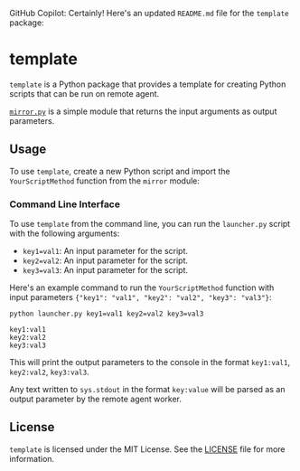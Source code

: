 GitHub Copilot: Certainly! Here's an updated `README.md` file for the `template` package:

# template

`template` is a Python package that provides a template for creating Python scripts that can be run on remote agent.

[`mirror.py`](./src/mirror.py) is a simple module that returns the input arguments as output parameters.

## Usage

To use `template`, create a new Python script and import the `YourScriptMethod` function from the `mirror` module:

### Command Line Interface

To use `template` from the command line, you can run the `launcher.py` script with the following arguments:

- `key1=val1`: An input parameter for the script.
- `key2=val2`: An input parameter for the script.
- `key3=val3`: An input parameter for the script.

Here's an example command to run the `YourScriptMethod` function with input parameters `{"key1": "val1", "key2": "val2", "key3": "val3"}`:

```
python launcher.py key1=val1 key2=val2 key3=val3

key1:val1
key2:val2
key3:val3
```

This will print the output parameters to the console in the format `key1:val1`, `key2:val2`, `key3:val3`.

Any text written to `sys.stdout` in the format `key:value` will be parsed as an output parameter by the remote agent worker.

## License

`template` is licensed under the MIT License. See the [LICENSE](../../LICENSE) file for more information.
